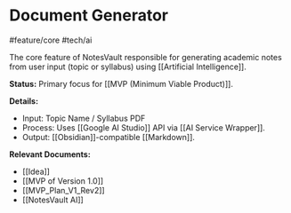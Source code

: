 # Document Generator
#feature/core #tech/ai

The core feature of NotesVault responsible for generating academic notes from user input (topic or syllabus) using [[Artificial Intelligence]].

**Status:** Primary focus for [[MVP (Minimum Viable Product)]].

**Details:**
*   Input: Topic Name / Syllabus PDF
*   Process: Uses [[Google AI Studio]] API via [[AI Service Wrapper]].
*   Output: [[Obsidian]]-compatible [[Markdown]].

**Relevant Documents:**
*   [[Idea]]
*   [[MVP of Version 1.0]]
*   [[MVP_Plan_V1_Rev2]]
*   [[NotesVault AI]]